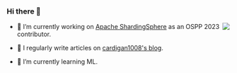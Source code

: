 ### Hi there 👋
<img align="right" src="https://github-readme-stats.vercel.app/api?username=cardigan1008&show_icons=true&icon_color=CE1D2D&text_color=718096&bg_color=ffffff&hide_title=true" />

- 🔭 I’m currently working on [Apache ShardingSphere](https://github.com/apache/shardingsphere) as an OSPP 2023 contributor.

- 📝 I regularly write articles on [cardigan1008's blog](https://cardigan1008.fun).
 
- 🌱 I’m currently learning ML.

<!--
**cardigan1008/cardigan1008** is a ✨ _special_ ✨ repository because its `README.md` (this file) appears on your GitHub profile.

Here are some ideas to get you started:

- 🔭 I’m currently working on ...
- 🌱 I’m currently learning ...
- 👯 I’m looking to collaborate on ...
- 🤔 I’m looking for help with ...
- 💬 Ask me about ...
- 📫 How to reach me: ...
- 😄 Pronouns: ...
- ⚡ Fun fact: ...
-->
